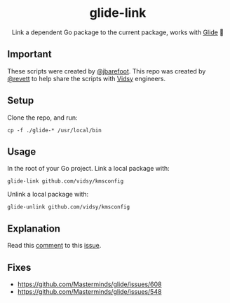 <h1 align="center">
  glide-link
</h1>

<p align="center">
  Link a dependent Go package to the current package, works with <a href="https://github.com/Masterminds/glide" target="_blank">Glide</a> 🎉
</p>

## Important

These scripts were created by [@jbarefoot](https://github.com/jbarefoot). This repo was created by [@revett](https://github.com/revett) to help share the scripts with [Vidsy](http://vidsy.co/) engineers.

## Setup

Clone the repo, and run:

```
cp -f ./glide-* /usr/local/bin
```

## Usage

In the root of your Go project. Link a local package with:

```
glide-link github.com/vidsy/kmsconfig
```

Unlink a local package with:

```
glide-unlink github.com/vidsy/kmsconfig
```

## Explanation

Read this [comment](https://github.com/Masterminds/glide/issues/548#issuecomment-257388512) to this [issue](https://github.com/Masterminds/glide/issues/548).

## Fixes

- https://github.com/Masterminds/glide/issues/608
- https://github.com/Masterminds/glide/issues/548
